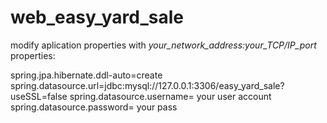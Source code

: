# web_easy_yard_sale
modify aplication properties with *your_network_address:your_TCP/IP_port* properties:

spring.jpa.hibernate.ddl-auto=create
spring.datasource.url=jdbc:mysql://127.0.0.1:3306/easy_yard_sale?useSSL=false
spring.datasource.username= your user account
spring.datasource.password= your pass
